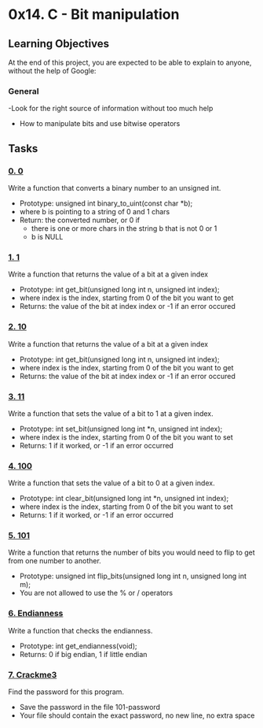 # 0x14. C - Bit manipulation
## Learning Objectives
At the end of this project, you are expected to be able to explain to anyone, without the help of Google:
### General
-Look for the right source of information without too much help
- How to manipulate bits and use bitwise operators
## Tasks
### [0. 0](0-binary_to_uint.c)
Write a function that converts a binary number to an unsigned int.
- Prototype: unsigned int binary_to_uint(const char *b);
- where b is pointing to a string of 0 and 1 chars
- Return: the converted number, or 0 if
	- there is one or more chars in the string b that is not 0 or 1
	- b is NULL
### [1. 1](1-print_binary.c)
Write a function that returns the value of a bit at a given index
- Prototype: int get_bit(unsigned long int n, unsigned int index);
- where index is the index, starting from 0 of the bit you want to get
- Returns: the value of the bit at index index or -1 if an error occured
### [2. 10](2-get_bit.c)
Write a function that returns the value of a bit at a given index
- Prototype: int get_bit(unsigned long int n, unsigned int index);
- where index is the index, starting from 0 of the bit you want to get
- Returns: the value of the bit at index index or -1 if an error occured
### [3. 11](3-set_bit.c)
Write a function that sets the value of a bit to 1 at a given index.
- Prototype: int set_bit(unsigned long int *n, unsigned int index);
- where index is the index, starting from 0 of the bit you want to set
- Returns: 1 if it worked, or -1 if an error occurred
### [4. 100](4-clear_bit.c)
Write a function that sets the value of a bit to 0 at a given index.
- Prototype: int clear_bit(unsigned long int *n, unsigned int index);
- where index is the index, starting from 0 of the bit you want to set
- Returns: 1 if it worked, or -1 if an error occurred
### [5. 101](5-flip_bits.c)
Write a function that returns the number of bits you would need to flip to get from one number to another.
- Prototype: unsigned int flip_bits(unsigned long int n, unsigned long int m);
- You are not allowed to use the % or / operators
### [6. Endianness](100-get_endianness.c)
Write a function that checks the endianness.
- Prototype: int get_endianness(void);
- Returns: 0 if big endian, 1 if little endian
### [7. Crackme3](101-password)
Find the password for this program.
- Save the password in the file 101-password
- Your file should contain the exact password, no new line, no extra space
